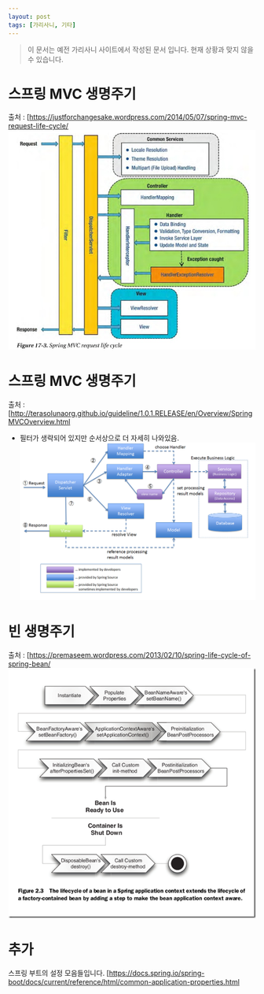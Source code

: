 ```yaml
---
layout: post
tags: [가리사니, 기타]
---
```


> 이 문서는 예전 가리사니 사이트에서 작성된 문서 입니다.
현재 상황과 맞지 않을 수 있습니다.


# 스프링 MVC 생명주기
출처 : [https://justforchangesake.wordpress.com/2014/05/07/spring-mvc-request-life-cycle/
![](/file/old/161.jpg)


# 스프링 MVC 생명주기
출처 : [http://terasolunaorg.github.io/guideline/1.0.1.RELEASE/en/Overview/SpringMVCOverview.html
- 필터가 생략되어 있지만 순서상으로 더 자세히 나와있음.
![](/file/old/162.png)


# 빈 생명주기
출처 : [https://premaseem.wordpress.com/2013/02/10/spring-life-cycle-of-spring-bean/
![](/file/old/163.png)


# 추가
스프링 부트의 설정 모음들입니다.
[https://docs.spring.io/spring-boot/docs/current/reference/html/common-application-properties.html